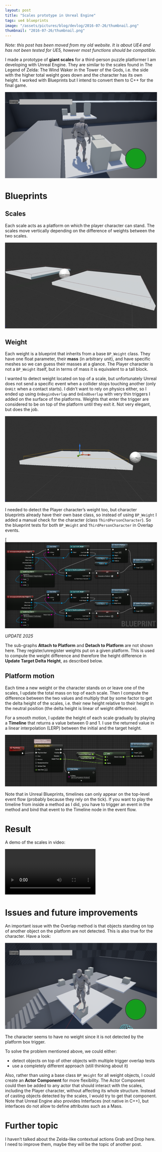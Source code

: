 ```yaml
---
layout: post
title: "Scales prototype in Unreal Engine"
tags: ue4 blueprints
image: "/assets/pictures/blog/devlog/2016-07-26/thumbnail.png"
thumbnail: "2016-07-26/thumbnail.png"
---
```


*Note: this post has been moved from my old website. It is about UE4 and has not been tested for UE5, however most functions should be compatible.*

I made a prototype of **giant scales** for a third-person puzzle platformer I am developing with Unreal Engine. They are similar to the scales found in The Legend of Zelda: The Wind Waker in the Tower of the Gods, i.e. the side with the higher total weight goes down and the character has its own height. I worked with Blueprints but I intend to convert them to C++ for the final game.

![TP Unreal - Scale prototype Character and all blocks](/assets/pictures/blog/devlog/2016-07-26/TP-Unreal-Scale-prototype-Character-and-all-blocks.png)

# Blueprints

## Scales

Each scale acts as a platform on which the player character can stand. The scales move vertically depending on the difference of weights between the two scales.

![TP Unreal - Scale prototype Blueprint viewport](/assets/pictures/blog/devlog/2016-07-26/TP-Unreal-Scale-prototype-Blueprint-viewport.png)

## Weight

Each weight is a blueprint that inherits from a base `BP_Weight` class. They have one float parameter, their **mass** (in arbitrary unit), and have specific meshes so we can guess their masses at a glance. The Player character is not a `BP_Weight` itself, but in terms of mass it is equivalent to a tall block.

I wanted to detect weight located on top of a scale, but unfortunately Unreal does not send a specific event when a collider stops touching another (only `OnHit` when a contact starts). I didn’t want to rely on physics either, so I ended up using `OnBeginOverlap` and `OnEndOverlap` with very thin triggers I added on the surface of the platforms. Weights that enter the trigger are considered to be on top of the platform until they exit it. Not very elegant, but does the job.

![TP Unreal - Scale prototype Blueprint platform trigger](/assets/pictures/blog/devlog/2016-07-26/TP-Unreal-Scale-prototype-Blueprint-platform-trigger.png)

I needed to detect the Player character’s weight too, but character blueprints already have their own base class, so instead of using `BP_Weight` I added a manual check for the character (class `ThirdPersonCharacter`). So the blueprint tests for both `BP_Weight` and `ThirdPersonCharacter` in Overlap events.

[![TP Unreal - Scale prototype Blueprint scale overlap](/assets/pictures/blog/devlog/2016-07-26/TP-Unreal-Scale-prototype-Blueprint-scale-overlap.png)

*UPDATE 2025*

The sub-graphs **Attach to Platform** and **Detach to Platform** are not shown here. They register/unregister weights put on a given platform. This is used to compute the weight difference and therefore the height difference in **Update Target Delta Height**, as described below.

## Platform motion

Each time a new weight or the character stands on or leave one of the scales, I update the total mass on top of each scale. Then I compute the difference between the two values and multiply that by some factor to get the delta height of the scales, i.e. their new height relative to their height in the neutral position (the delta height is linear of weight difference).

For a smooth motion, I update the height of each scale gradually by playing a **Timeline** that returns a value between 0 and 1. I use the returned value in a linear interpolation (LERP) between the initial and the target height.

![TP Unreal - Scale prototype Lift Motion Timeline](/assets/pictures/blog/devlog/2016-07-26/TP-Unreal-Scale-prototype-Lift-Motion-Timeline.png)

Note that in Unreal Blueprints, timelines can only appear on the top-level event flow (probably because they rely on the   tick). If you want to play the timeline from inside a method as I did, you have to trigger an event in the method and bind that event to the Timeline node in the event flow.

# Result

A demo of the scales in video:

<video controls>
  <source src="/assets/pictures/blog/devlog/2016-07-26/TP-Unreal-Scale-prototype-Demo.mp4" type="video/mp4">
  Your browser does not support the video tag.
</video>

# Issues and future improvements

An important issue with the Overlap method is that objects standing on top of another object on the platform are not detected. This is also true for the character. Have a look:

![TP Unreal - Scale prototype Character on block bug](/assets/pictures/blog/devlog/2016-07-26/TP-Unreal-Scale-prototype-Character-on-block-bug.png)

The character seems to have no weight since it is not detected by the platform box trigger.

To solve the problem mentioned above, we could either:

- detect objects on top of other objects with multiple trigger overlap tests
- use a completely different approach (still thinking about it)

Also, rather than using a base class `BP_Weight` for all weight objects, I could create an **Actor Component** for more flexibility. The Actor Component could then be added to any actor that should interact with the scales, including the Player character, without affecting its whole structure. Instead of casting objects detected by the scales, I would try to get that component. Note that Unreal Engine also provides Interfaces (not native in C++), but interfaces do not allow to define attributes such as a Mass.

# Further topic

I haven’t talked about the Zelda-like contextual actions Grab and Drop here. I need to improve them, maybe they will be the topic of another post.